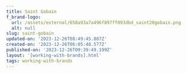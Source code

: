 ```yaml
---
title: Saint Gobain
f_brand-logo:
  url: /assets/external/658a93a7a496f897ff093dbd_saint20gobain.png
  alt: null
slug: saint-gobain
updated-on: '2023-12-26T08:49:45.887Z'
created-on: '2023-12-26T06:05:48.577Z'
published-on: '2023-12-26T09:39:49.199Z'
layout: '[working-with-brands].html'
tags: working-with-brands
---
```



